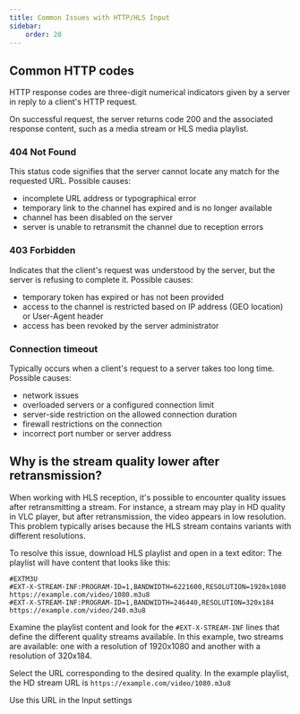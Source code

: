 ```yaml
---
title: Common Issues with HTTP/HLS Input
sidebar:
    order: 20
---
```


## Common HTTP codes

HTTP response codes are three-digit numerical indicators given by a server in reply to a client's HTTP request.

On successful request, the server returns code 200 and the associated response content, such as a media stream or HLS media playlist.

### 404 Not Found

This status code signifies that the server cannot locate any match for the requested URL. Possible causes:

- incomplete URL address or typographical error
- temporary link to the channel has expired and is no longer available
- channel has been disabled on the server
- server is unable to retransmit the channel due to reception errors

### 403 Forbidden

Indicates that the client's request was understood by the server, but the server is refusing to complete it. Possible causes:

- temporary token has expired or has not been provided
- access to the channel is restricted based on IP address (GEO location) or User-Agent header
- access has been revoked by the server administrator

### Connection timeout

Typically occurs when a client's request to a server takes too long time. Possible causes:

- network issues
- overloaded servers or a configured connection limit
- server-side restriction on the allowed connection duration
- firewall restrictions on the connection
- incorrect port number or server address

## Why is the stream quality lower after retransmission?

When working with HLS reception, it's possible to encounter quality issues after retransmitting a stream. For instance, a stream may play in HD quality in VLC player, but after retransmission, the video appears in low resolution. This problem typically arises because the HLS stream contains variants with different resolutions.

To resolve this issue, download HLS playlist and open in a text editor: The playlist will have content that looks like this:

```
#EXTM3U
#EXT-X-STREAM-INF:PROGRAM-ID=1,BANDWIDTH=6221600,RESOLUTION=1920x1080
https://example.com/video/1080.m3u8
#EXT-X-STREAM-INF:PROGRAM-ID=1,BANDWIDTH=246440,RESOLUTION=320x184
https://example.com/video/240.m3u8
```

Examine the playlist content and look for the `#EXT-X-STREAM-INF` lines that define the different quality streams available. In this example, two streams are available: one with a resolution of 1920x1080 and another with a resolution of 320x184.

Select the URL corresponding to the desired quality. In the example playlist, the HD stream URL is `https://example.com/video/1080.m3u8`

Use this URL in the Input settings
